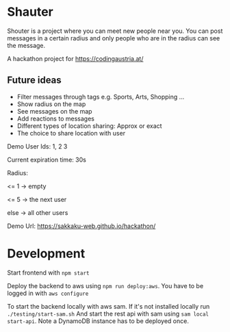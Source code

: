 # Shauter
Shouter is a project where you can meet new people near you. You can post messages in a certain radius and only people who are in the radius can see the message.

A hackathon project for https://codingaustria.at/

## Future ideas
- Filter messages through tags e.g. Sports, Arts, Shopping ...
- Show radius on the map
- See messages on the map
- Add reactions to messages
- Different types of location sharing: Approx or exact
- The choice to share location with user


Demo User Ids: 1, 2 3

Current expiration time: 30s

Radius:

<= 1 -> empty

<= 5 -> the next user

else -> all other users

Demo Url: https://sakkaku-web.github.io/hackathon/

# Development

Start frontend with `npm start`

Deploy the backend to aws using `npm run deploy:aws`. You have to be logged in with `aws configure`

To start the backend locally with aws sam. If it's not installed locally run `./testing/start-sam.sh`
And start the rest api with sam using `sam local start-api`. Note a DynamoDB instance has to be deployed once.
